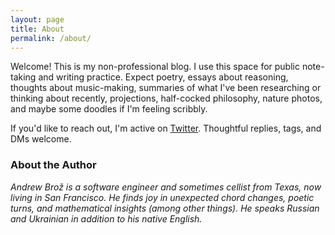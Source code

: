 ```yaml
---
layout: page
title: About
permalink: /about/
---
```


Welcome! This is my non-professional blog. I use this space for public
note-taking and writing practice. Expect poetry, essays about reasoning,
thoughts about music-making, summaries of what I've been researching or
thinking about recently, projections, half-cocked philosophy, nature photos,
and maybe some doodles if I'm feeling scribbly.

If you'd like to reach out, I'm active on
[Twitter](https://twitter.com/AndrewBroz). Thoughtful replies, tags, and DMs
welcome.

### About the Author

_Andrew Brož is a software engineer and sometimes cellist from Texas, now living
in San Francisco. He finds joy in unexpected chord changes, poetic turns, and
mathematical insights (among other things). He speaks Russian and Ukrainian in
addition to his native English._
